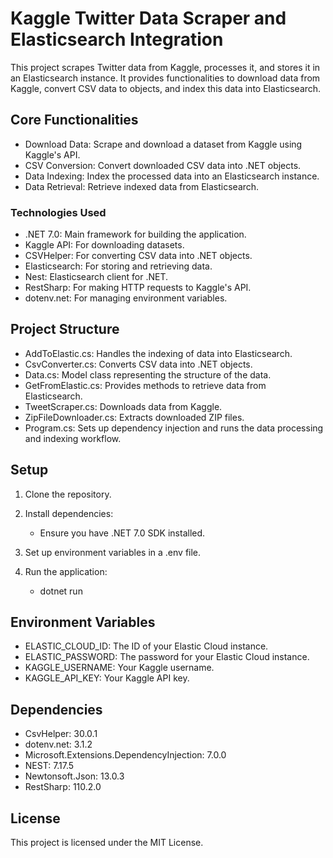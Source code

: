 # Kaggle Twitter Data Scraper and Elasticsearch Integration

This project scrapes Twitter data from Kaggle, processes it, and stores it in an Elasticsearch instance. It provides functionalities to download data from Kaggle, convert CSV data to objects, and index this data into Elasticsearch.

## Core Functionalities

  -  Download Data: Scrape and download a dataset from Kaggle using Kaggle's API.
 -   CSV Conversion: Convert downloaded CSV data into .NET objects.
 -   Data Indexing: Index the processed data into an Elasticsearch instance.
 -   Data Retrieval: Retrieve indexed data from Elasticsearch.

### Technologies Used

 -   .NET 7.0: Main framework for building the application.
 -   Kaggle API: For downloading datasets.
 -   CSVHelper: For converting CSV data into .NET objects.
 -   Elasticsearch: For storing and retrieving data.
 -   Nest: Elasticsearch client for .NET.
 -   RestSharp: For making HTTP requests to Kaggle's API.
  -  dotenv.net: For managing environment variables.

## Project Structure

  -  AddToElastic.cs: Handles the indexing of data into Elasticsearch.
   - CsvConverter.cs: Converts CSV data into .NET objects.
 -   Data.cs: Model class representing the structure of the data.
  -  GetFromElastic.cs: Provides methods to retrieve data from Elasticsearch.
  -  TweetScraper.cs: Downloads data from Kaggle.
  -  ZipFileDownloader.cs: Extracts downloaded ZIP files.
  -  Program.cs: Sets up dependency injection and runs the data processing and indexing workflow.

## Setup

  1. Clone the repository.

2. Install dependencies:

   -   Ensure you have .NET 7.0 SDK installed.

3. Set up environment variables in a .env file.

4. Run the application:

    -  dotnet run

## Environment Variables

-    ELASTIC_CLOUD_ID: The ID of your Elastic Cloud instance.
-    ELASTIC_PASSWORD: The password for your Elastic Cloud instance.
-    KAGGLE_USERNAME: Your Kaggle username.
-    KAGGLE_API_KEY: Your Kaggle API key.

## Dependencies

-    CsvHelper: 30.0.1
-    dotenv.net: 3.1.2
-    Microsoft.Extensions.DependencyInjection: 7.0.0
-    NEST: 7.17.5
-    Newtonsoft.Json: 13.0.3
-    RestSharp: 110.2.0

## License

This project is licensed under the MIT License.
